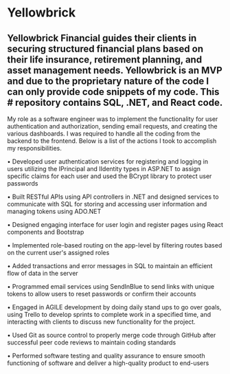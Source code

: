 # Yellowbrick

## Yellowbrick Financial guides their clients in securing structured financial plans based on their life insurance, retirement planning, and asset management needs. Yellowbrick is an MVP and due to the proprietary nature of the code I can only provide code snippets of my code. This # repository contains SQL, .NET, and React code.

My role as a software engineer was to implement the functionality for user authentication and authorization, sending email requests, and creating the various dashboards. I was required to handle all the coding from the backend to the frontend. Below is a list of the actions I took to accomplish my responsibilities.

• Developed user authentication services for registering and logging in users utilizing the IPrincipal and IIdentity types in
ASP.NET to assign specific claims for each user and used the BCrypt library to protect user passwords

• Built RESTful APIs using API controllers in .NET and designed services to communicate with SQL for storing and accessing
user information and managing tokens using ADO.NET

• Designed engaging interface for user login and register pages using React components and Bootstrap

• Implemented role-based routing on the app-level by filtering routes based on the current user's assigned roles 

• Added transactions and error messages in SQL to maintain an efficient flow of data in the server 

• Programmed email services using SendInBlue to send links with unique tokens to allow users to reset passwords or confirm
their accounts  

• Engaged in AGILE development by doing daily stand ups to go over goals, using Trello to develop sprints to complete work in
a specified time, and interacting with clients to discuss new functionality for the project.

• Used Git as source control to properly merge code through GitHub after successful peer code reviews to maintain coding
standards  

• Performed software testing and quality assurance to ensure smooth functioning of software and deliver a high-quality
product to end-users

